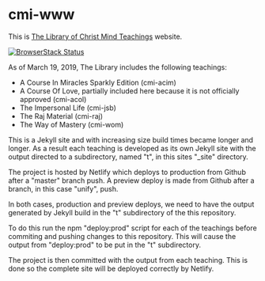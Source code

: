 # cmi-www

This is [The Library of Christ Mind Teachings](https://www.christmind.info) website.

[![BrowserStack Status](https://www.browserstack.com/automate/badge.svg?badge_key=bTdXQ29vU1E3L2MxMWE2ejRPRUxNYzNWQ2d4OWNlbWlaOWtYck9Scjdobz0tLTU5RmFyT2RKRnZJK2hFc2lmZlc3WlE9PQ==--d44e5271e5a76c527ac0a85aa2fa0a2a70490c13)](https://www.browserstack.com/automate/public-build/bTdXQ29vU1E3L2MxMWE2ejRPRUxNYzNWQ2d4OWNlbWlaOWtYck9Scjdobz0tLTU5RmFyT2RKRnZJK2hFc2lmZlc3WlE9PQ==--d44e5271e5a76c527ac0a85aa2fa0a2a70490c13)

As of March 19, 2019, The Library includes the following teachings:

* A Course In Miracles Sparkly Edition (cmi-acim)
* A Course Of Love, partially included here because it is not officially
  approved (cmi-acol)
* The Impersonal Life (cmi-jsb)
* The Raj Material (cmi-raj)
* The Way of Mastery (cmi-wom)

This is a Jekyll site and with increasing size build times became longer
and longer. As a result each teaching is developed as its own Jekyll
site with the output directed to a subdirectory, named "t", in this
sites "_site" directory.

The project is hosted by Netlify which deploys to production from Github
after a "master" branch push. A preview deploy is made from Github after
a branch, in this case "unify", push.

In both cases, production and preview deploys, we need to have the
output generated by Jekyll build in the "t" subdirectory of the this
repository.

To do this run the npm "deploy:prod" script for each of the teachings
before commiting and pushing changes to this repository. This will cause
the output from "deploy:prod" to be put in the "t" subdirectory.

The project is then committed with the output from each teaching. This
is done so the complete site will be deployed correctly by Netlify.




